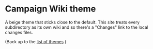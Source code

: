 # Campaign Wiki theme

A beige theme that sticks close to the default. This site treats every
subdirectory as its own wiki and so there's a "Changes" link to the
local changes files.

(Back up to the [list of themes](../index).)
